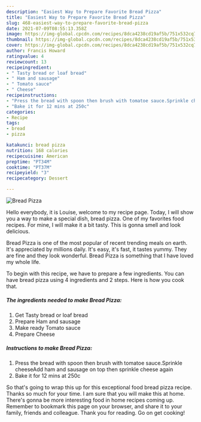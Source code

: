 ```yaml
---
description: "Easiest Way to Prepare Favorite Bread Pizza"
title: "Easiest Way to Prepare Favorite Bread Pizza"
slug: 468-easiest-way-to-prepare-favorite-bread-pizza
date: 2021-07-09T08:55:13.358Z
image: https://img-global.cpcdn.com/recipes/8dca4238cd19af5b/751x532cq70/bread-pizza-recipe-main-photo.jpg
thumbnail: https://img-global.cpcdn.com/recipes/8dca4238cd19af5b/751x532cq70/bread-pizza-recipe-main-photo.jpg
cover: https://img-global.cpcdn.com/recipes/8dca4238cd19af5b/751x532cq70/bread-pizza-recipe-main-photo.jpg
author: Francis Howard
ratingvalue: 4
reviewcount: 13
recipeingredient:
- " Tasty bread or loaf bread"
- " Ham and sausage"
- " Tomato sauce"
- " Cheese"
recipeinstructions:
- "Press the bread with spoon then brush with tomatoe sauce.Sprinkle cheeseAdd ham and sausage on top then sprinkle cheese again"
- "Bake it for 12 mins at 250c"
categories:
- Recipe
tags:
- bread
- pizza

katakunci: bread pizza 
nutrition: 168 calories
recipecuisine: American
preptime: "PT34M"
cooktime: "PT37M"
recipeyield: "3"
recipecategory: Dessert

---
```



![Bread Pizza](https://img-global.cpcdn.com/recipes/8dca4238cd19af5b/751x532cq70/bread-pizza-recipe-main-photo.jpg)

Hello everybody, it is Louise, welcome to my recipe page. Today, I will show you a way to make a special dish, bread pizza. One of my favorites food recipes. For mine, I will make it a bit tasty. This is gonna smell and look delicious.



Bread Pizza is one of the most popular of recent trending meals on earth. It's appreciated by millions daily. It's easy, it's fast, it tastes yummy. They are fine and they look wonderful. Bread Pizza is something that I have loved my whole life.


To begin with this recipe, we have to prepare a few ingredients. You can have bread pizza using 4 ingredients and 2 steps. Here is how you cook that.

<!--inarticleads1-->

##### The ingredients needed to make Bread Pizza:

1. Get  Tasty bread or loaf bread
1. Prepare  Ham and sausage
1. Make ready  Tomato sauce
1. Prepare  Cheese




<!--inarticleads2-->

##### Instructions to make Bread Pizza:

1. Press the bread with spoon then brush with tomatoe sauce.Sprinkle cheeseAdd ham and sausage on top then sprinkle cheese again
1. Bake it for 12 mins at 250c




So that's going to wrap this up for this exceptional food bread pizza recipe. Thanks so much for your time. I am sure that you will make this at home. There's gonna be more interesting food in home recipes coming up. Remember to bookmark this page on your browser, and share it to your family, friends and colleague. Thank you for reading. Go on get cooking!
